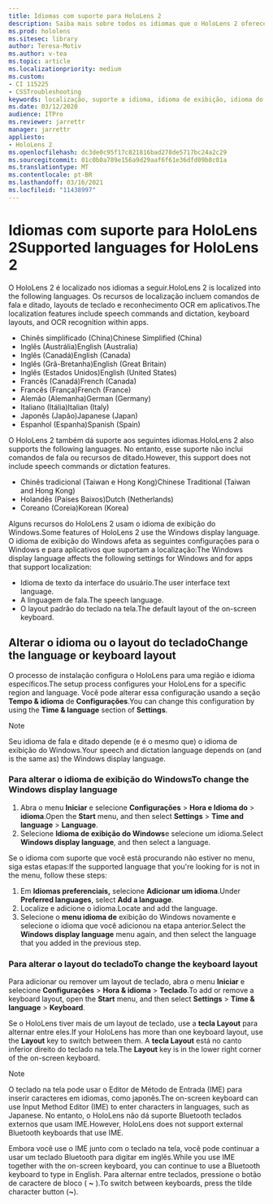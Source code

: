 ```yaml
---
title: Idiomas com suporte para HoloLens 2
description: Saiba mais sobre todos os idiomas que o HoloLens 2 oferece suporte, alterando layouts de teclado e atualizando o idioma de exibição do Windows.
ms.prod: hololens
ms.sitesec: library
author: Teresa-Motiv
ms.author: v-tea
ms.topic: article
ms.localizationpriority: medium
ms.custom:
- CI 115225
- CSSTroubleshooting
keywords: localização, suporte a idioma, idioma de exibição, idioma do teclado, IME, layout de teclado
ms.date: 03/12/2020
audience: ITPro
ms.reviewer: jarrettr
manager: jarrettr
appliesto:
- HoloLens 2
ms.openlocfilehash: dc3de0c95f17c821816bad278de5717bc24a2c29
ms.sourcegitcommit: 01c0b0a789e156a9d29aaf6f61e36dfd09b8c01a
ms.translationtype: MT
ms.contentlocale: pt-BR
ms.lasthandoff: 03/16/2021
ms.locfileid: "11438997"
---
```

# <a name="supported-languages-for-hololens-2"></a><span data-ttu-id="30302-104">Idiomas com suporte para HoloLens 2</span><span class="sxs-lookup"><span data-stu-id="30302-104">Supported languages for HoloLens 2</span></span>

<span data-ttu-id="30302-105">O HoloLens 2 é localizado nos idiomas a seguir.</span><span class="sxs-lookup"><span data-stu-id="30302-105">HoloLens 2 is localized into the following languages.</span></span> <span data-ttu-id="30302-106">Os recursos de localização incluem comandos de fala e ditado, layouts de teclado e reconhecimento OCR em aplicativos.</span><span class="sxs-lookup"><span data-stu-id="30302-106">The localization features include speech commands and dictation, keyboard layouts, and OCR recognition within apps.</span></span>

- <span data-ttu-id="30302-107">Chinês simplificado (China)</span><span class="sxs-lookup"><span data-stu-id="30302-107">Chinese Simplified (China)</span></span>
- <span data-ttu-id="30302-108">Inglês (Austrália)</span><span class="sxs-lookup"><span data-stu-id="30302-108">English (Australia)</span></span>
- <span data-ttu-id="30302-109">Inglês (Canadá)</span><span class="sxs-lookup"><span data-stu-id="30302-109">English (Canada)</span></span>
- <span data-ttu-id="30302-110">Inglês (Grã-Bretanha)</span><span class="sxs-lookup"><span data-stu-id="30302-110">English (Great Britain)</span></span>
- <span data-ttu-id="30302-111">Inglês (Estados Unidos)</span><span class="sxs-lookup"><span data-stu-id="30302-111">English (United States)</span></span>
- <span data-ttu-id="30302-112">Francês (Canadá)</span><span class="sxs-lookup"><span data-stu-id="30302-112">French (Canada)</span></span>
- <span data-ttu-id="30302-113">Francês (França)</span><span class="sxs-lookup"><span data-stu-id="30302-113">French (France)</span></span>
- <span data-ttu-id="30302-114">Alemão (Alemanha)</span><span class="sxs-lookup"><span data-stu-id="30302-114">German (Germany)</span></span>
- <span data-ttu-id="30302-115">Italiano (Itália)</span><span class="sxs-lookup"><span data-stu-id="30302-115">Italian (Italy)</span></span>
- <span data-ttu-id="30302-116">Japonês (Japão)</span><span class="sxs-lookup"><span data-stu-id="30302-116">Japanese (Japan)</span></span>
- <span data-ttu-id="30302-117">Espanhol (Espanha)</span><span class="sxs-lookup"><span data-stu-id="30302-117">Spanish (Spain)</span></span>

<span data-ttu-id="30302-118">O HoloLens 2 também dá suporte aos seguintes idiomas.</span><span class="sxs-lookup"><span data-stu-id="30302-118">HoloLens 2 also supports the following languages.</span></span> <span data-ttu-id="30302-119">No entanto, esse suporte não inclui comandos de fala ou recursos de ditado.</span><span class="sxs-lookup"><span data-stu-id="30302-119">However, this support does not include speech commands or dictation features.</span></span>

- <span data-ttu-id="30302-120">Chinês tradicional (Taiwan e Hong Kong)</span><span class="sxs-lookup"><span data-stu-id="30302-120">Chinese Traditional (Taiwan and Hong Kong)</span></span>
- <span data-ttu-id="30302-121">Holandês (Países Baixos)</span><span class="sxs-lookup"><span data-stu-id="30302-121">Dutch (Netherlands)</span></span>
- <span data-ttu-id="30302-122">Coreano (Coreia)</span><span class="sxs-lookup"><span data-stu-id="30302-122">Korean (Korea)</span></span>

<span data-ttu-id="30302-123">Alguns recursos do HoloLens 2 usam o idioma de exibição do Windows.</span><span class="sxs-lookup"><span data-stu-id="30302-123">Some features of HoloLens 2 use the Windows display language.</span></span> <span data-ttu-id="30302-124">O idioma de exibição do Windows afeta as seguintes configurações para o Windows e para aplicativos que suportam a localização:</span><span class="sxs-lookup"><span data-stu-id="30302-124">The Windows display language affects the following settings for Windows and for apps that support localization:</span></span>

- <span data-ttu-id="30302-125">Idioma de texto da interface do usuário.</span><span class="sxs-lookup"><span data-stu-id="30302-125">The user interface text language.</span></span>
- <span data-ttu-id="30302-126">A linguagem de fala.</span><span class="sxs-lookup"><span data-stu-id="30302-126">The speech language.</span></span>
- <span data-ttu-id="30302-127">O layout padrão do teclado na tela.</span><span class="sxs-lookup"><span data-stu-id="30302-127">The default layout of the on-screen keyboard.</span></span>

## <a name="change-the-language-or-keyboard-layout"></a><span data-ttu-id="30302-128">Alterar o idioma ou o layout do teclado</span><span class="sxs-lookup"><span data-stu-id="30302-128">Change the language or keyboard layout</span></span>

<span data-ttu-id="30302-129">O processo de instalação configura o HoloLens para uma região e idioma específicos.</span><span class="sxs-lookup"><span data-stu-id="30302-129">The setup process configures your HoloLens for a specific region and language.</span></span> <span data-ttu-id="30302-130">Você pode alterar essa configuração usando a seção **Tempo & idioma** de **Configurações**.</span><span class="sxs-lookup"><span data-stu-id="30302-130">You can change this configuration by using the **Time & language** section of **Settings**.</span></span>

> [!NOTE]  
> <span data-ttu-id="30302-131">Seu idioma de fala e ditado depende (e é o mesmo que) o idioma de exibição do Windows.</span><span class="sxs-lookup"><span data-stu-id="30302-131">Your speech and dictation language depends on (and is the same as) the Windows display language.</span></span>

### <a name="to-change-the-windows-display-language"></a><span data-ttu-id="30302-132">Para alterar o idioma de exibição do Windows</span><span class="sxs-lookup"><span data-stu-id="30302-132">To change the Windows display language</span></span>

1. <span data-ttu-id="30302-133">Abra o menu **Iniciar** e selecione **Configurações**  >  **Hora e Idioma do**  >  **idioma**.</span><span class="sxs-lookup"><span data-stu-id="30302-133">Open the **Start** menu, and then select **Settings** > **Time and language** > **Language**.</span></span>
2. <span data-ttu-id="30302-134">Selecione **Idioma de exibição do Windows**e selecione um idioma.</span><span class="sxs-lookup"><span data-stu-id="30302-134">Select **Windows display language**, and then select a language.</span></span>  

<span data-ttu-id="30302-135">Se o idioma com suporte que você está procurando não estiver no menu, siga estas etapas:</span><span class="sxs-lookup"><span data-stu-id="30302-135">If the supported language that you're looking for is not in the menu, follow these steps:</span></span>  

1. <span data-ttu-id="30302-136">Em **Idiomas preferenciais,** selecione **Adicionar um idioma**.</span><span class="sxs-lookup"><span data-stu-id="30302-136">Under **Preferred languages**, select **Add a language**.</span></span>
2. <span data-ttu-id="30302-137">Localize e adicione o idioma.</span><span class="sxs-lookup"><span data-stu-id="30302-137">Locate and add the language.</span></span>
3. <span data-ttu-id="30302-138">Selecione o **menu idioma de** exibição do Windows novamente e selecione o idioma que você adicionou na etapa anterior.</span><span class="sxs-lookup"><span data-stu-id="30302-138">Select the **Windows display language** menu again, and then select the language that you added in the previous step.</span></span>

### <a name="to-change-the-keyboard-layout"></a><span data-ttu-id="30302-139">Para alterar o layout do teclado</span><span class="sxs-lookup"><span data-stu-id="30302-139">To change the keyboard layout</span></span>

<span data-ttu-id="30302-140">Para adicionar ou remover um layout de teclado, abra o menu **Iniciar** e selecione **Configurações**  >  **Hora & idioma**  >  **Teclado**.</span><span class="sxs-lookup"><span data-stu-id="30302-140">To add or remove a keyboard layout, open the **Start** menu, and then select **Settings** > **Time & language** > **Keyboard**.</span></span>

<span data-ttu-id="30302-141">Se o HoloLens tiver mais de um layout de teclado, use a **tecla Layout** para alternar entre eles.</span><span class="sxs-lookup"><span data-stu-id="30302-141">If your HoloLens has more than one keyboard layout, use the **Layout** key to switch between them.</span></span> <span data-ttu-id="30302-142">A **tecla Layout** está no canto inferior direito do teclado na tela.</span><span class="sxs-lookup"><span data-stu-id="30302-142">The **Layout** key is in the lower right corner of the on-screen keyboard.</span></span>

> [!NOTE]  
> <span data-ttu-id="30302-143">O teclado na tela pode usar o Editor de Método de Entrada (IME) para inserir caracteres em idiomas, como japonês.</span><span class="sxs-lookup"><span data-stu-id="30302-143">The on-screen keyboard can use Input Method Editor (IME) to enter characters in languages, such as Japanese.</span></span> <span data-ttu-id="30302-144">No entanto, o HoloLens não dá suporte Bluetooth teclados externos que usam IME.</span><span class="sxs-lookup"><span data-stu-id="30302-144">However, HoloLens does not support external Bluetooth keyboards that use IME.</span></span>
>  
> <span data-ttu-id="30302-145">Embora você use o IME junto com o teclado na tela, você pode continuar a usar um teclado Bluetooth para digitar em inglês.</span><span class="sxs-lookup"><span data-stu-id="30302-145">While you use IME together with the on-screen keyboard, you can continue to use a Bluetooth keyboard to type in English.</span></span> <span data-ttu-id="30302-146">Para alternar entre teclados, pressione o botão de caractere de bloco ( **~** ).</span><span class="sxs-lookup"><span data-stu-id="30302-146">To switch between keyboards, press the tilde character button (**~**).</span></span>
